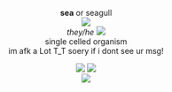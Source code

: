 <p align="center">
  <b>sea</b> or seagull<br>
  <img src="https://cdn.discordapp.com/attachments/640704471042883654/1000165807738847324/dollllllllll.gif"><br>
  <i>they/he</i> <img src="https://cdn.discordapp.com/attachments/640704471042883654/1000165254015238145/heart.gif"><br>
  single celled organism<br>
  im afk a Lot T_T soery if i dont see ur msg!
</p>

<p align="center">
  <img src="https://cdn.discordapp.com/attachments/640704471042883654/984229712404562010/fishie_ohhh.gif"> <img src="https://cdn.discordapp.com/attachments/640704471042883654/1000164038526914772/home.gif"><br>
  <img src="https://cdn.discordapp.com/attachments/640704471042883654/1000164056889569290/ur_lovely.gif">
</p>
